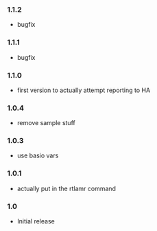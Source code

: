 ### 1.1.2

- bugfix

### 1.1.1

- bugfix

### 1.1.0

- first version to actually attempt reporting to HA

### 1.0.4

- remove sample stuff

### 1.0.3

- use basio vars

### 1.0.1

- actually put in the rtlamr command

### 1.0

- Initial release
